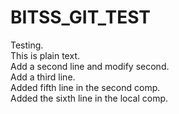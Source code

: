 # BITSS_GIT_TEST
Testing.     
This is plain text.  
Add a second line and modify second.  
Add a third line.  
Added fifth line in the second comp.  
Added the sixth line in the local comp.  